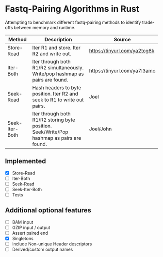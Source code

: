 # Fastq-Pairing Algorithms in Rust

Attempting to benchmark different fastq-pairing methods to identify trade-offs between memory and runtime.


| Method         | Description                                                                               | Source                       |
|----------------|-------------------------------------------------------------------------------------------|------------------------------|
| Store-Read     | Iter R1 and store. Iter R2 and write out.                                                 | https://tinyurl.com/ya2tcg8k |
| Iter-Both      | Iter through both R1/R2 simultaneously.  Write/pop hashmap as pairs are found.            | https://tinyurl.com/ya7l3amo |
| Seek-Read      | Hash headers to byte position.  Iter R2 and seek to R1 to write out pairs.                | Joel                         |
| Seek-Iter-Both | Iter through both R1/R2 storing byte position. Seek/Write/Pop hashmap as pairs are found. | Joel/John                    |


## Implemented
- [x] Store-Read
- [ ] Iter-Both
- [ ] Seek-Read
- [ ] Seek-Iter-Both
- [ ] Tests

## Additional optional features
- [ ] BAM input
- [ ] GZIP input / output
- [ ] Assert paired end
- [x] Singletons
- [ ] Include Non-unique Header descriptors
- [ ] Derived/custom output names

